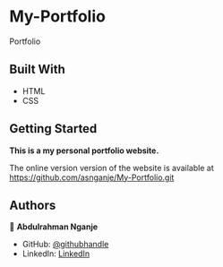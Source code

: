 # My-Portfolio

Portfolio


## Built With

- HTML
- CSS

## Getting Started

**This is a my personal portfolio website.**

The online version version of the website is available at https://github.com/asnganje/My-Portfolio.git


## Authors

👤 **Abdulrahman Nganje**

- GitHub: [@githubhandle](https://github.com/asnganje)
- LinkedIn: [LinkedIn](https://www.linkedin.com/in/abdulrahman-nganje-a6436935/)


